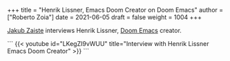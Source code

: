 +++
title = "Henrik Lissner, Emacs Doom Creator on Doom Emacs"
author = ["Roberto Zoia"]
date = 2021-06-05
draft = false
weight = 1004
+++

[Jakub Zaiste](https://zaiste.net/) interviews Henrik Lissner, [Doom Emacs](https://github.com/hlissner/doom-emacs) creator.

\`\`\`
{{< youtube id="LKegZI9vWUU" title="Interview with Henrik Lissner Emacs Doom Creator" >}}
\`\`\`
